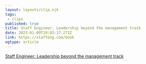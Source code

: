 ```yaml
---
layout: layouts/clip.njk 
tags:
 - clips 
published: true 
title: Staff Engineer, Leadership beyond the management track 
date: 2023-01-09T19:03:17.271Z 
link: https://staffeng.com/book 
ogtype: article 
---
```

[Staff Engineer: Leadership beyond the management track](https://staffeng.com/book) 
